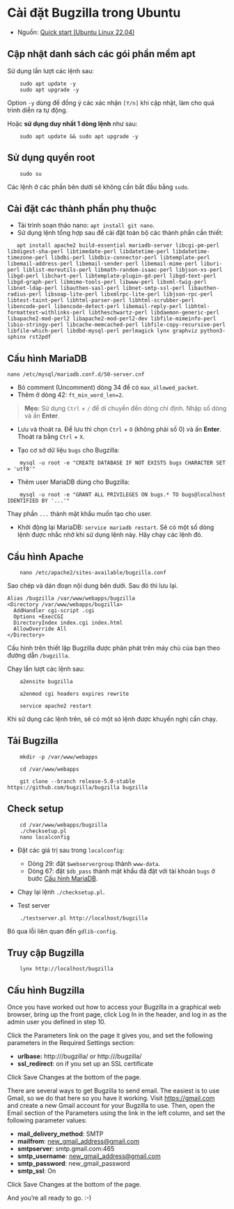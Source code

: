 # Cài đặt Bugzilla trong Ubuntu

* Nguồn: [Quick start (Ubuntu Linux 22.04)](https://bugzilla.readthedocs.io/en/latest/installing/quick-start.html#quick-start)

## Cập nhật danh sách các gói phần mềm apt

Sử dụng lần lượt các lệnh sau:
```console
    sudo apt update -y
    sudo apt upgrade -y
```
Option `-y` dùng để đồng ý các xác nhận `[Y/n]` khi cập nhật, làm cho quá trình diễn ra tự động.

Hoặc **sử dụng duy nhất 1 dòng lệnh** như sau:
```console
    sudo apt update && sudo apt upgrade -y
```

## Sử dụng quyền root

```console
    sudo su
```

Các lệnh ở các phần bên dưới sẽ không cần bắt đầu bằng `sudo`.

## Cài đặt các thành phần phụ thuộc
* Tải trình soạn thảo nano: `apt install git nano`.
* Sử dụng lệnh tổng hợp sau để cài đặt toàn bộ các thành phần cần thiết:

```console
   apt install apache2 build-essential mariadb-server libcgi-pm-perl libdigest-sha-perl libtimedate-perl libdatetime-perl libdatetime-timezone-perl libdbi-perl libdbix-connector-perl libtemplate-perl libemail-address-perl libemail-sender-perl libemail-mime-perl liburi-perl liblist-moreutils-perl libmath-random-isaac-perl libjson-xs-perl libgd-perl libchart-perl libtemplate-plugin-gd-perl libgd-text-perl libgd-graph-perl libmime-tools-perl libwww-perl libxml-twig-perl libnet-ldap-perl libauthen-sasl-perl libnet-smtp-ssl-perl libauthen-radius-perl libsoap-lite-perl libxmlrpc-lite-perl libjson-rpc-perl libtest-taint-perl libhtml-parser-perl libhtml-scrubber-perl libencode-perl libencode-detect-perl libemail-reply-perl libhtml-formattext-withlinks-perl libtheschwartz-perl libdaemon-generic-perl libapache2-mod-perl2 libapache2-mod-perl2-dev libfile-mimeinfo-perl libio-stringy-perl libcache-memcached-perl libfile-copy-recursive-perl libfile-which-perl libdbd-mysql-perl perlmagick lynx graphviz python3-sphinx rst2pdf
```

## Cấu hình MariaDB

```console
nano /etc/mysql/mariadb.conf.d/50-server.cnf
```
* Bỏ comment (Uncomment) dòng 34 để có `max_allowed_packet`.
* Thêm ở dòng 42: `ft_min_word_len=2`.

> **Mẹo:** Sử dụng `Ctrl` + `/` để di chuyển đến dòng chỉ định. Nhập số dòng và ấn **Enter**.

* Lưu và thoát ra. Để lưu thì chọn `Ctrl` + `O` (không phải số 0) và ấn **Enter**. Thoát ra bằng `Ctrl` + `X`.

* Tạo cơ sở dữ liệu `bugs` cho Bugzilla:

```console
    mysql -u root -e "CREATE DATABASE IF NOT EXISTS bugs CHARACTER SET = 'utf8'"
```
* Thêm user MariaDB dùng cho Bugzilla:
```console
    mysql -u root -e "GRANT ALL PRIVILEGES ON bugs.* TO bugs@localhost IDENTIFIED BY '...'"
```
Thay phần `...` thành mật khẩu muốn tạo cho user.

* Khởi động lại MariaDB: `service mariadb restart`. Sẽ có một số dòng lệnh được nhắc nhở khi sử dụng lệnh này. Hãy chạy các lệnh đó.

## Cầu hình Apache

```console
    nano /etc/apache2/sites-available/bugzilla.conf
```
Sao chép và dán đoạn nội dung bên dưới. Sau đó thì lưu lại.
```console
Alias /bugzilla /var/www/webapps/bugzilla
<Directory /var/www/webapps/bugzilla>
  AddHandler cgi-script .cgi
  Options +ExecCGI
  DirectoryIndex index.cgi index.html
  AllowOverride All
</Directory>
```

Cấu hình trên thiết lập Bugzilla được phân phát trên máy chủ của bạn theo đường dẫn `/bugzilla`.

Chạy lần lượt các lệnh sau:
```console
    a2ensite bugzilla

    a2enmod cgi headers expires rewrite

    service apache2 restart
```

Khi sử dụng các lệnh trên, sẽ có một só lệnh được khuyến nghị cần chạy.

## Tải Bugzilla

```console
    mkdir -p /var/www/webapps

    cd /var/www/webapps

    git clone --branch release-5.0-stable https://github.com/bugzilla/bugzilla bugzilla
```
## Check setup

```console
    cd /var/www/webapps/bugzilla
    ./checksetup.pl
    nano localconfig
```
* Đặt các giá trị sau trong `localconfig`:
    * Dòng 29: đặt `$webservergroup` thành `www-data`.
    * Dòng 67: đặt `$db_pass` thành mật khẩu đã đặt với tài khoản `bugs` ở bước [Cấu hình MariaDB](#cấu-hình-mariadb).

* Chạy lại lệnh `./checksetup.pl`.

* Test server
```console
    ./testserver.pl http://localhost/bugzilla
```
Bỏ qua lỗi liên quan đến `gdlib-config`.

## Truy cập Bugzilla

```console
    lynx http://localhost/bugzilla
```
## Cấu hình Bugzilla

Once you have worked out how to access your Bugzilla in a graphical web browser, bring up the front page, click Log In in the header, and log in as the admin user you defined in step 10.

Click the Parameters link on the page it gives you, and set the following parameters in the Required Settings section:

* **urlbase:** http://<servername>/bugzilla/ or http://<ip address>/bugzilla/
* **ssl_redirect**: on if you set up an SSL certificate

Click Save Changes at the bottom of the page.

There are several ways to get Bugzilla to send email. The easiest is to use Gmail, so we do that here so you have it working. Visit https://gmail.com and create a new Gmail account for your Bugzilla to use. Then, open the Email section of the Parameters using the link in the left column, and set the following parameter values:

* **mail_delivery_method**: SMTP
* **mailfrom**: new_gmail_address@gmail.com
* **smtpserver**: smtp.gmail.com:465
* **smtp_username**: new_gmail_address@gmail.com
* **smtp_password**: new_gmail_password
* **smtp_ssl**: On

Click Save Changes at the bottom of the page.

And you’re all ready to go. :-)
